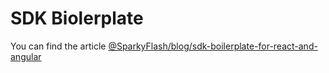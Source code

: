 # SDK Biolerplate

 You can find the article <a href="http://www.sparkyflash.com/blog/sdk-boilerplate-for-react-and-angular" target="_blank">@SparkyFlash/blog/sdk-boilerplate-for-react-and-angular</a>